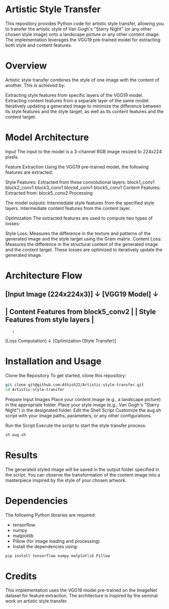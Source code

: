 # Artistic Style Transfer
This repository provides Python code for artistic style transfer, allowing you to transfer the artistic style of Van Gogh's "Starry Night" (or any other chosen style image) onto a landscape picture or any other content image. The implementation leverages the VGG19 pre-trained model for extracting both style and content features.

# Overview
Artistic style transfer combines the style of one image with the content of another. This is achieved by:

Extracting style features from specific layers of the VGG19 model.
Extracting content features from a separate layer of the same model.
Iteratively updating a generated image to minimize the difference between its style features and the style target, as well as its content features and the content target.

# Model Architecture
Input
The input to the model is a 3-channel RGB image resized to 224x224 pixels.

Feature Extraction
Using the VGG19 pre-trained model, the following features are extracted:

Style Features: Extracted from these convolutional layers:
block1_conv1
block2_conv1
block3_conv1
block4_conv1
block5_conv1
Content Features:
Extracted from:
block5_conv2
Processing

The model outputs:
Intermediate style features from the specified style layers.
Intermediate content features from the content layer.

Optimization
The extracted features are used to compute two types of losses:

Style Loss: Measures the difference in the texture and patterns of the generated image and the style target using the Gram matrix.
Content Loss: Measures the difference in the structural content of the generated image and the content target.
These losses are optimized to iteratively update the generated image.

# Architecture Flow

[Input Image (224x224x3)]
       ↓
    [VGG19 Model]
       ↓
  ------------------------------------
 | Content Features from block5_conv2 |
 | Style Features from style layers   |
  ------------------------------------
       ↓
  [Loss Computation]
       ↓
[Optimization (Style Transfer)]

# Installation and Usage
Clone the Repository
To get started, clone this repository:

```bash
git clone git@github.com:Athish22/Artistic-style-transfer.git
cd Artistic-style-transfer
```

Prepare Input Images
Place your content image (e.g., a landscape picture) in the appropriate folder.
Place your style image (e.g., Van Gogh's "Starry Night") in the designated folder.
Edit the Shell Script
Customize the aug.sh script with your image paths, parameters, or any other configurations.

Run the Script
Execute the script to start the style transfer process:
```bash
sh aug.sh
```


# Results
The generated styled image will be saved in the output folder specified in the script. You can observe the transformation of the content image into a masterpiece inspired by the style of your chosen artwork.

# Dependencies
The following Python libraries are required:

- tensorflow
- numpy
- matplotlib
- Pillow (for image loading and processing)
- Install the dependencies using:

```bash
pip install tensorflow numpy matplotlib Pillow
```

# Credits
This implementation uses the VGG19 model pre-trained on the ImageNet dataset for feature extraction. The architecture is inspired by the seminal work on artistic style transfer.

